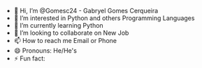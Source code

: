 - 👋 Hi, I’m @Gomesc24 - Gabryel Gomes Cerqueira
- 👀 I’m interested in Python and others Programming Languages
- 🌱 I’m currently learning Python
- 💞️ I’m looking to collaborate on New Job
- 📫 How to reach me Email or Phone
- 😄 Pronouns: He/He's
- ⚡ Fun fact: 

<!---
Gomesc24/Gomesc24 is a ✨ special ✨ repository because its `README.md` (this file) appears on your GitHub profile.
You can click the Preview link to take a look at your changes.
--->
